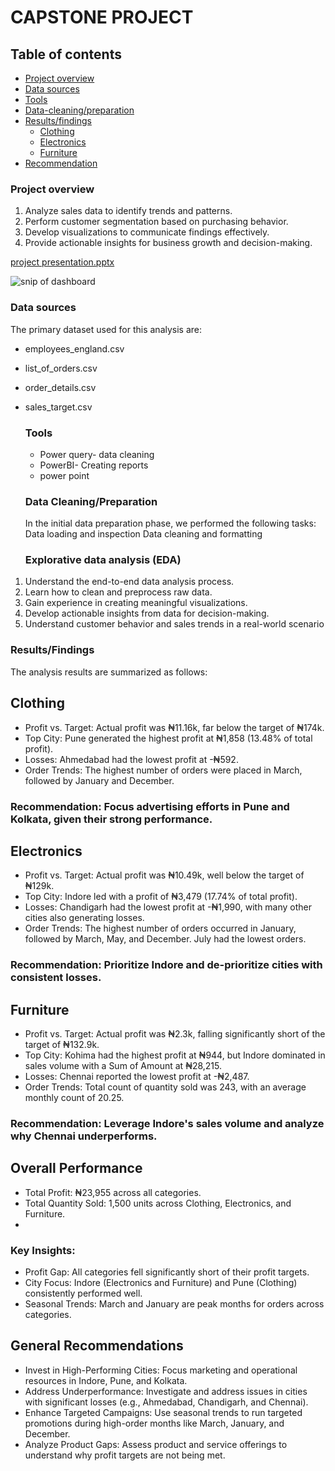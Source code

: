 # CAPSTONE PROJECT

## Table of contents

 - [Project overview](#Project-overview)
 - [Data sources](#Data-sources)
 - [Tools](#Tools)
 - [Data-cleaning/preparation](#Data-cleaning/preparation)
 - [Results/findings](#Result/findings)
   - [Clothing](#Clothing)
   - [Electronics](#Electronics)
   - [Furniture](#Furniture)
-  [Recommendation](#Recommendation)

### Project overview
1.	Analyze sales data to identify trends and patterns.
2.	Perform customer segmentation based on purchasing behavior.
3.	Develop visualizations to communicate findings effectively.
4.	Provide actionable insights for business growth and decision-making.

[project presentation.pptx](https://github.com/user-attachments/files/18410153/project.presentation.pptx)

![snip of dashboard](https://github.com/user-attachments/assets/36666a82-4697-4076-8e2e-81cbe37cf574)



### Data sources
The primary dataset used for this analysis are:
- employees_england.csv
- list_of_orders.csv
- order_details.csv
- sales_target.csv

  ### Tools
  - Power query- data cleaning
  - PowerBI- Creating reports
  - power point
 
  ### Data Cleaning/Preparation

  In the initial data preparation phase, we performed the following tasks:
  Data loading and inspection
  Data cleaning and formatting

  ### Explorative data analysis (EDA)
  
1.	Understand the end-to-end data analysis process.
2.	Learn how to clean and preprocess raw data.
3.	Gain experience in creating meaningful visualizations.
4.	Develop actionable insights from data for decision-making.
5.	Understand customer behavior and sales trends in a real-world scenario


  ### Results/Findings

The analysis results are summarized as follows:

## Clothing

- Profit vs. Target: Actual profit was ₦11.16k, far below the target of ₦174k.
- Top City: Pune generated the highest profit at ₦1,858 (13.48% of total profit).
- Losses: Ahmedabad had the lowest profit at -₦592.
- Order Trends: The highest number of orders were placed in March, followed by January and December.
### Recommendation: Focus advertising efforts in Pune and Kolkata, given their strong performance.

## Electronics
- Profit vs. Target: Actual profit was ₦10.49k, well below the target of ₦129k.
- Top City: Indore led with a profit of ₦3,479 (17.74% of total profit).
- Losses: Chandigarh had the lowest profit at -₦1,990, with many other cities also generating losses.
- Order Trends: The highest number of orders occurred in January, followed by March, May, and December. July had the lowest orders.
### Recommendation: Prioritize Indore and de-prioritize cities with consistent losses.

## Furniture

- Profit vs. Target: Actual profit was ₦2.3k, falling significantly short of the target of ₦132.9k.
- Top City: Kohima had the highest profit at ₦944, but Indore dominated in sales volume with a Sum of Amount at ₦28,215.
- Losses: Chennai reported the lowest profit at -₦2,487.
- Order Trends: Total count of quantity sold was 243, with an average monthly count of 20.25.
### Recommendation: Leverage Indore's sales volume and analyze why Chennai underperforms.

## Overall Performance
- Total Profit: ₦23,955 across all categories.
- Total Quantity Sold: 1,500 units across Clothing, Electronics, and Furniture.
- 
### Key Insights:

- Profit Gap: All categories fell significantly short of their profit targets.
- City Focus: Indore (Electronics and Furniture) and Pune (Clothing) consistently performed well.
- Seasonal Trends: March and January are peak months for orders across categories.

## General Recommendations

- Invest in High-Performing Cities: Focus marketing and operational resources in Indore, Pune, and Kolkata.
- Address Underperformance: Investigate and address issues in cities with significant losses (e.g., Ahmedabad, Chandigarh, and Chennai).
- Enhance Targeted Campaigns: Use seasonal trends to run targeted promotions during high-order months like March, January, and December.
- Analyze Product Gaps: Assess product and service offerings to understand why profit targets are not being met.
